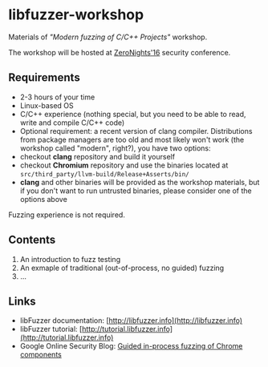 # libfuzzer-workshop
Materials of *"Modern fuzzing of C/C++ Projects"* workshop.

The workshop will be hosted at [ZeroNights'16] security conference.

## Requirements

* 2-3 hours of your time
* Linux-based OS
* C/C++ experience (nothing special, but you need to be able to read, write and
compile C/C++ code)
* Optional requirement: a recent version of clang compiler. Distributions from
package managers are too old and most likely won't work (the workshop
called "modern", right?), you have two options:
 * checkout **clang** repository and build it yourself
 * checkout **Chromium** repository and use the binaries located at
`src/third_party/llvm-build/Release+Asserts/bin/`
* **clang** and other binaries will be provided as the workshop materials, but if
you don't want to run untrusted binaries, please consider one of the options
above

Fuzzing experience is not required.

## Contents
1. An introduction to fuzz testing
2. An exmaple of traditional (out-of-process, no guided) fuzzing
3. ...

## Links

* libFuzzer documentation: [http://libfuzzer.info](http://libfuzzer.info)
* libFuzzer tutorial: [http://tutorial.libfuzzer.info](http://tutorial.libfuzzer.info)
* Google Online Security Blog: [Guided in-process fuzzing of Chrome components](https://security.googleblog.com/2016/08/guided-in-process-fuzzing-of-chrome.html)


[ZeroNights'16]: https://2016.zeronights.org/program/workshops/#ws1

